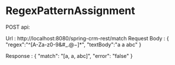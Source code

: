 # RegexPatternAssignment
 POST api:

Url  : http://localhost:8080/spring-crm-rest/match
Request Body : 
{
   "regex":"^[A-Za-z0-9&#_.$@ -]*$",
   "textBody":"a a abc"
               }
               
 Response :
 {
    "match": "[a, a, abc]",
    "error": "false"
}
 
 
